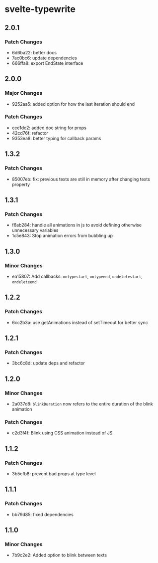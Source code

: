# svelte-typewrite

## 2.0.1

### Patch Changes

- 6d6ba22: better docs
- 7ac0bc6: update dependencies
- 666ffa8: export EndState interface

## 2.0.0

### Major Changes

- 9252aa5: added option for how the last iteration should end

### Patch Changes

- cce1dc2: added doc string for props
- 42cd76f: refactor
- 9353ea8: better typing for callback params

## 1.3.2

### Patch Changes

- 85007eb: fix: previous texts are still in memory after changing texts property

## 1.3.1

### Patch Changes

- f6ab284: handle all animations in js to avoid defining otherwise unnecessary variables
- 1c5e843: Stop animation errors from bubbling up

## 1.3.0

### Minor Changes

- ea15807: Add callbacks: `ontypestart`, `ontypeend`, `ondeletestart`, `ondeleteend`

## 1.2.2

### Patch Changes

- 6cc2b3a: use getAnimations instead of setTimeout for better sync

## 1.2.1

### Patch Changes

- 3bc6c8d: update deps and refactor

## 1.2.0

### Minor Changes

- 2a037d8: `blinkDuration` now refers to the entire duration of the blink animation

### Patch Changes

- c2d3f4f: Blink using CSS animation instead of JS

## 1.1.2

### Patch Changes

- 3b5cfb8: prevent bad props at type level

## 1.1.1

### Patch Changes

- bb79d85: fixed dependencies

## 1.1.0

### Minor Changes

- 7b9c2e2: Added option to blink between texts
